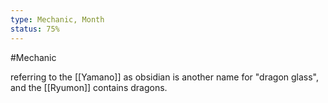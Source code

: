 ```yaml
---
type: Mechanic, Month
status: 75%
---
```


#Mechanic 

referring to the [[Yamano]] as obsidian is another name for "dragon glass", and the [[Ryumon]] contains dragons.